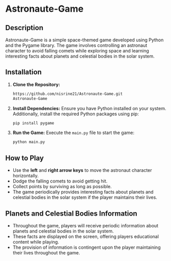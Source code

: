 # Astronaute-Game

## Description
Astronaute-Game is a simple space-themed game developed using Python and the Pygame library. The game involves controlling an astronaut character to avoid falling comets while exploring space and learning interesting facts about planets and celestial bodies in the solar system.

## Installation
1. **Clone the Repository:**
    ```bash
    https://github.com/nisrine21/Astronaute-Game.git
    Astronaute-Game
    ```

2. **Install Dependencies:**
    Ensure you have Python installed on your system. Additionally, install the required Python packages using pip:
    ```bash
    pip install pygame
    ```

3. **Run the Game:**
    Execute the `main.py` file to start the game:
    ```bash
    python main.py
    ```

## How to Play
- Use the **left** and **right arrow keys** to move the astronaut character horizontally.
- Dodge the falling comets to avoid getting hit.
- Collect points by surviving as long as possible.
- The game periodically provides interesting facts about planets and celestial bodies in the solar system if the player maintains their lives.

## Planets and Celestial Bodies Information
- Throughout the game, players will receive periodic information about planets and celestial bodies in the solar system.
- These facts are displayed on the screen, offering players educational content while playing.
- The provision of information is contingent upon the player maintaining their lives throughout the game.
